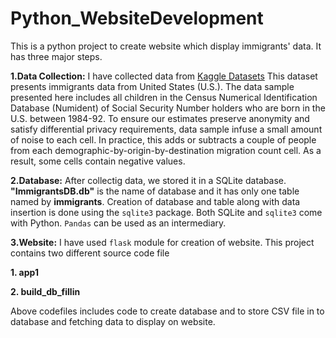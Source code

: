 # Python_WebsiteDevelopment

This is a python project to create website which display immigrants' data. It has three major steps. 

**1.Data Collection:** I have collected data from [Kaggle Datasets](https://www.kaggle.com/datasets) This dataset presents immigrants data from United States (U.S.). The data sample presented here includes all children in the Census Numerical Identification Database (Numident) of Social Security Number holders who are born in the U.S. between 1984-92. To ensure our estimates preserve anonymity and satisfy differential privacy requirements, data sample infuse a small amount of noise to each cell. In practice, this adds or subtracts a couple of people from each demographic-by-origin-by-destination migration count cell. As a result, some cells contain negative values.


**2.Database:** After collectig data, we stored it in a SQLite database. **"ImmigrantsDB.db"** is the name of database and it has only one table named by **immigrants**. Creation of database and table along with data insertion is done using the `sqlite3` package. Both SQLite and `sqlite3` come with Python. `Pandas` can be used as an intermediary.


**3.Website:**
I have used `flask` module for creation of website. This project contains two different source code file 

**1. app1**

**2. build_db_fillin**

Above codefiles includes code to create database and to store CSV file in to database and fetching data to display on website. 

